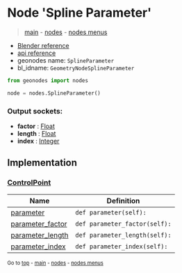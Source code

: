# Node 'Spline Parameter'

> [main](../structure.md) - [nodes](nodes.md) - [nodes menus](nodes_menus.md)

- [Blender reference](https://docs.blender.org/manual/en/latest/modeling/geometry_nodes/curve/spline_parameter.html)
- [api reference](https://docs.blender.org/api/current/bpy.types.GeometryNodeSplineParameter.html)
- geonodes name: `SplineParameter`
- bl_idname: `GeometryNodeSplineParameter`

```python
from geonodes import nodes

node = nodes.SplineParameter()
```

### Output sockets:

- **factor** : [Float](Float.md)
- **length** : [Float](Float.md)
- **index** : [Integer](Integer.md)

## Implementation

### [ControlPoint](ControlPoint.md)

| Name | Definition |
|------|------------|
 | [parameter](ControlPoint.md#parameter-property) | `def parameter(self):` |
 | [parameter_factor](ControlPoint.md#parameter_factor-property) | `def parameter_factor(self):` |
 | [parameter_length](ControlPoint.md#parameter_length-property) | `def parameter_length(self):` |
 | [parameter_index](ControlPoint.md#parameter_index-property) | `def parameter_index(self):` |

<sub>Go to [top](#node-{wnode.bnode.name}) - [main](../structure.md) - [nodes](nodes.md) - [nodes menus](nodes_menus.md)</sub>


